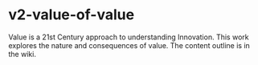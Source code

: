 v2-value-of-value
=================

Value is a 21st Century approach to understanding Innovation. This work explores the nature and consequences of value.
The content outline is in the wiki.
